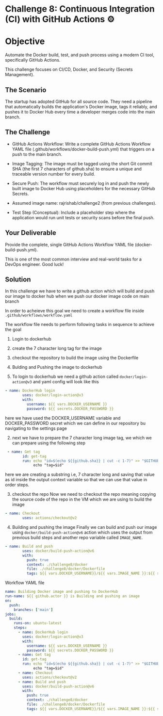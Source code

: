 # Challenge 8: Continuous Integration (CI) with GitHub Actions ⚙️


# Objective
Automate the Docker build, test, and push process using a modern CI tool, specifically GitHub Actions.

This challenge focuses on CI/CD, Docker, and Security (Secrets Management).

## The Scenario
The startup has adopted GitHub for all source code. They need a pipeline that automatically builds the application's Docker image, tags it reliably, and pushes it to Docker Hub every time a developer merges code into the main branch.

## The Challenge

- GitHub Actions Workflow: Write a complete GitHub Actions Workflow YAML file (.github/workflows/docker-build-push.yml) that triggers on a push to the main branch.

- Image Tagging: The image must be tagged using the short Git commit SHA (the first 7 characters of github.sha) to ensure a unique and traceable version number for every build.

- Secure Push: The workflow must securely log in and push the newly built image to Docker Hub using placeholders for the necessary GitHub Secrets.

- Assumed image name: rajrishab/challenge2 (from previous challenges).

- Test Step (Conceptual): Include a placeholder step where the application would run unit tests or security scans before the final push.

## Your Deliverable

Provide the complete, single GitHub Actions Workflow YAML file (docker-build-push.yml).

This is one of the most common interview and real-world tasks for a DevOps engineer. Good luck!

## Solution

In this challenge we have to write a github action which will build and push our image to docker hub when we push our docker image code on main branch

In order to acheieve this goal we need to create a workflow file inside `.github/workflows/workflow.yaml`

The workflow file needs to perform following tasks in sequence to achieve the goal

1. Login to dockerhub
2. create the 7 character long tag for the image
3. checkout the repository to build the image using the Dockerfile
4. Bulding and Pushing the image to dockerhub




1. To login to dockerhub we need a github action called `docker/login-action@v3` and yaml config will look like this
```yaml
- name: DockerHub login
        uses: docker/login-action@v3
        with:
          username: ${{ vars.DOCKER_USERNAME }}
          password: ${{ secrets.DOCKER_PASSWORD }}
```

here we have used the DOCKER_USERNAME variable and DOCKER_PASSWORD secret which we can define in our repository bu navigating to the settings page

2. next we have to prepare the 7 character long image tag, we which we can prepare using the following step

```yaml
 - name: Get tag
        id: get-tag
        run: echo "id=$(echo ${{github.sha}} | cut -c 1-7)" >> "$GITHUB_OUTPUT" |
             echo "tag=$id"
```


here we are creating a substring i.e, 7 character  long and saving that value as id inside the output context variable so that we can use that value in order steps.


3. checkout the repo
Now we  need to checkout the repo meaning copying the source code of the repo in the VM which we are using to build the image
```yaml
- name: Checkout
        uses: actions/checkout@v2
```


4. Building and pushing the image
Finally we can build and push our image using `docker/build-push-action@v6` action which uses the output from previous build steps and another repo variable called `IMAGE_NAME`. 

```yaml
- name: Build and push
        uses: docker/build-push-action@v6
        with:
          push: true
          context: ./challenge8/docker
          file: ./challenge8/docker/Dockerfile
          tags: ${{ vars.DOCKER_USERNAME}}/${{ vars.IMAGE_NAME }}:${{ steps.get-tag.outputs.id }}
```



Workflow YAML file

```yaml
name: Building Docker image and pushing to DockerHub
run-name: ${{ github.actor }} is Building and pushing an image
on:
  push:
    branches: ['main']
jobs:
  build:
    runs-on: ubuntu-latest
    steps:
      - name: DockerHub login
        uses: docker/login-action@v3
        with:
          username: ${{ vars.DOCKER_USERNAME }}
          password: ${{ secrets.DOCKER_PASSWORD }}
      - name: Get tag
        id: get-tag
        run: echo "id=$(echo ${{github.sha}} | cut -c 1-7)" >> "$GITHUB_OUTPUT" |
             echo "tag=$id"
      - name: Checkout
        uses: actions/checkout@v2
      - name: Build and push
        uses: docker/build-push-action@v6
        with:
          push: true
          context: ./challenge8/docker
          file: ./challenge8/docker/Dockerfile
          tags: ${{ vars.DOCKER_USERNAME}}/${{ vars.IMAGE_NAME }}:${{ steps.get-tag.outputs.id }}
```

